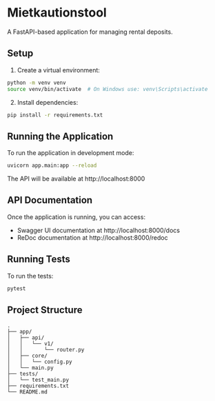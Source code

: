 # Mietkautionstool

A FastAPI-based application for managing rental deposits.

## Setup

1. Create a virtual environment:
```bash
python -m venv venv
source venv/bin/activate  # On Windows use: venv\Scripts\activate
```

2. Install dependencies:
```bash
pip install -r requirements.txt
```

## Running the Application

To run the application in development mode:

```bash
uvicorn app.main:app --reload
```

The API will be available at http://localhost:8000

## API Documentation

Once the application is running, you can access:
- Swagger UI documentation at http://localhost:8000/docs
- ReDoc documentation at http://localhost:8000/redoc

## Running Tests

To run the tests:

```bash
pytest
```

## Project Structure

```
.
├── app/
│   ├── api/
│   │   └── v1/
│   │       └── router.py
│   ├── core/
│   │   └── config.py
│   └── main.py
├── tests/
│   └── test_main.py
├── requirements.txt
└── README.md
```
